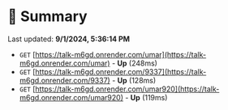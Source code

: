 # 📖 Summary
Last updated: **9/1/2024, 5:36:14 PM**

- `GET` [https://talk-m6gd.onrender.com/umar](https://talk-m6gd.onrender.com/umar) - **Up** (248ms)
- `GET` [https://talk-m6gd.onrender.com/9337](https://talk-m6gd.onrender.com/9337) - **Up** (128ms)
- `GET` [https://talk-m6gd.onrender.com/umar920](https://talk-m6gd.onrender.com/umar920) - **Up** (119ms)
